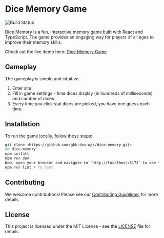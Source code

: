 # Dice Memory Game

![Build Status](https://github.com/gkk-dev-ops/dice-memory/actions/workflows/merge-master.yml/badge.svg)

Dice Memory is a fun, interactive memory game built with React and TypeScript. The game provides an engaging way for players of all ages to improve their memory skills.

Check out the live demo here: [Dice Memory Game](https://gkk-dev-ops.github.io/dice-memory/)

## Gameplay

The gameplay is simple and intuitive:

1. Enter site.
2. Fill in game settings - time dices display (in hundreds of milliseconds) and number of dices.
3. Every time you click stat dices are picked, you  have one guess each time.

## Installation

To run the game locally, follow these steps:

```bash
git clone <https://github.com/gkk-dev-ops/dice-memory.git>
cd dice-memory
npm install
npm run dev
Now, open your browser and navigate to `http://localhost:5173` to see the game in action.
npm run lint # to test
```

## Contributing

We welcome contributions! Please see our [Contributing Guidelines](CONTRIBUTING.md) for more details.

## License

This project is licensed under the MIT License - see the [LICENSE](LICENSE.md) file for details.

